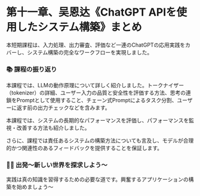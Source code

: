# 第十一章、吴恩达《ChatGPT APIを使用したシステム構築》まとめ

本短期課程は、入力処理、出力審査、評価など一連のChatGPTの応用実践をカバーし、システム構築の完全なワークフローを実現しました。

### 📚 課程の振り返り

本課程では、LLMの動作原理について詳しく紹介しました。トークナイザー（tokenizer）の詳細、ユーザー入力の品質と安全性を評価する方法、思考の連鎖をPromptとして使用すること、チェーン式Promptによるタスク分割、ユーザーに返す前の出力チェックなどを含みます。

本課程では、システムの長期的なパフォーマンスを評価し、パフォーマンスを監視・改善する方法も紹介しました。

さらに、課程では責任あるシステムの構築方法についても言及し、モデルが合理的かつ関連性のあるフィードバックを提供することを保証します。

### 💪🏻 出発〜新しい世界を探求しよう〜

実践は真の知識を習得するための必要な道です。興奮するアプリケーションの構築を始めましょう〜

